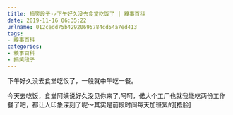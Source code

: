 ```yaml
---
title: 搞笑段子->下午好久没去食堂吃饭了 | 糗事百科
date: 2019-11-16 06:35:22
urlname: 012cedd75b42920695784cd54a7ed413
tags: 
- 糗事百科
categories:
- 糗事百科
- 搞笑段子
---
```

下午好久没去食堂吃饭了，一般就中午吃一餐。

今天去吃饭，食堂阿姨说好久没见你来了,呵呵，偌大个工厂也就我能吃两份工作餐了吧，都让人印象深刻了呢～其实是前段时间每天加班累的[捂脸]


